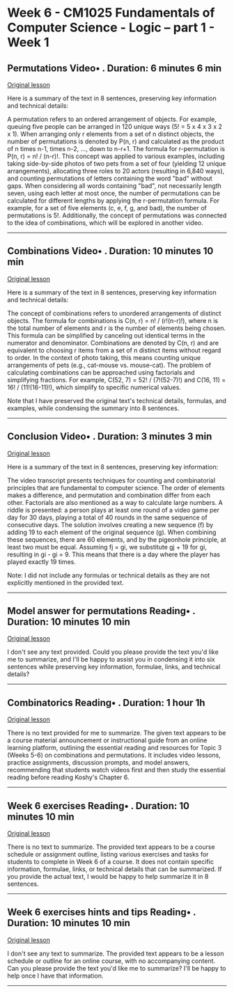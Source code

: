 # Week 6 - CM1025 Fundamentals of Computer Science - Logic – part 1 - Week 1

## Permutations Video• . Duration: 6 minutes 6 min

[Original lesson](https://www.coursera.org/learn/uol-fundamentals-of-computer-science/lecture/M1Qlb/permutations)

Here is a summary of the text in 8 sentences, preserving key information and technical details:

A permutation refers to an ordered arrangement of objects. For example, queuing five people can be arranged in 120 unique ways (5! = 5 x 4 x 3 x 2 x 1). When arranging only r elements from a set of n distinct objects, the number of permutations is denoted by P(n, r) and calculated as the product of n times n-1, times n-2, ..., down to n-r+1. The formula for r-permutation is P(n, r) = n! / (n-r)!. This concept was applied to various examples, including taking side-by-side photos of two pets from a set of four (yielding 12 unique arrangements), allocating three roles to 20 actors (resulting in 6,840 ways), and counting permutations of letters containing the word "bad" without gaps. When considering all words containing "bad", not necessarily length seven, using each letter at most once, the number of permutations can be calculated for different lengths by applying the r-permutation formula. For example, for a set of five elements (c, e, f, g, and bad), the number of permutations is 5!. Additionally, the concept of permutations was connected to the idea of combinations, which will be explored in another video.

---

## Combinations Video• . Duration: 10 minutes 10 min

[Original lesson](https://www.coursera.org/learn/uol-fundamentals-of-computer-science/lecture/K7G9i/combinations)

Here is a summary of the text in 8 sentences, preserving key information and technical details:

The concept of combinations refers to unordered arrangements of distinct objects. The formula for combinations is C(n, r) = n! / (r!(n-r)!), where n is the total number of elements and r is the number of elements being chosen. This formula can be simplified by canceling out identical terms in the numerator and denominator. Combinations are denoted by C(n, r) and are equivalent to choosing r items from a set of n distinct items without regard to order. In the context of photo taking, this means counting unique arrangements of pets (e.g., cat-mouse vs. mouse-cat). The problem of calculating combinations can be approached using factorials and simplifying fractions. For example, C(52, 7) = 52! / (7!(52-7)!) and C(16, 11) = 16! / (11!(16-11)!), which simplify to specific numerical values.

Note that I have preserved the original text's technical details, formulas, and examples, while condensing the summary into 8 sentences.

---

## Conclusion Video• . Duration: 3 minutes 3 min

[Original lesson](https://www.coursera.org/learn/uol-fundamentals-of-computer-science/lecture/9EuHK/conclusion)

Here is a summary of the text in 8 sentences, preserving key information:

The video transcript presents techniques for counting and combinatorial principles that are fundamental to computer science. The order of elements makes a difference, and permutation and combination differ from each other. Factorials are also mentioned as a way to calculate large numbers. A riddle is presented: a person plays at least one round of a video game per day for 30 days, playing a total of 40 rounds in the same sequence of consecutive days. The solution involves creating a new sequence (f) by adding 19 to each element of the original sequence (g). When combining these sequences, there are 60 elements, and by the pigeonhole principle, at least two must be equal. Assuming fj = gi, we substitute gj + 19 for gi, resulting in gi - gi = 9. This means that there is a day where the player has played exactly 19 times.

Note: I did not include any formulas or technical details as they are not explicitly mentioned in the provided text.

---

## Model answer for permutations Reading• . Duration: 10 minutes 10 min

[Original lesson](https://www.coursera.org/learn/uol-fundamentals-of-computer-science/supplement/rl5pO/model-answer-for-permutations)

I don't see any text provided. Could you please provide the text you'd like me to summarize, and I'll be happy to assist you in condensing it into six sentences while preserving key information, formulae, links, and technical details?

---

## Combinatorics Reading• . Duration: 1 hour 1h

[Original lesson](https://www.coursera.org/learn/uol-fundamentals-of-computer-science/supplement/PHAYM/combinatorics)

There is no text provided for me to summarize. The given text appears to be a course material announcement or instructional guide from an online learning platform, outlining the essential reading and resources for Topic 3 (Weeks 5-6) on combinations and permutations. It includes video lessons, practice assignments, discussion prompts, and model answers, recommending that students watch videos first and then study the essential reading before reading Koshy's Chapter 6.

---

## Week 6 exercises Reading• . Duration: 10 minutes 10 min

[Original lesson](https://www.coursera.org/learn/uol-fundamentals-of-computer-science/supplement/3kCId/week-6-exercises)

There is no text to summarize. The provided text appears to be a course schedule or assignment outline, listing various exercises and tasks for students to complete in Week 6 of a course. It does not contain specific information, formulae, links, or technical details that can be summarized. If you provide the actual text, I would be happy to help summarize it in 8 sentences.

---

## Week 6 exercises hints and tips Reading• . Duration: 10 minutes 10 min

[Original lesson](https://www.coursera.org/learn/uol-fundamentals-of-computer-science/supplement/78oRF/week-6-exercises-hints-and-tips)

I don't see any text to summarize. The provided text appears to be a lesson schedule or outline for an online course, with no accompanying content. Can you please provide the text you'd like me to summarize? I'll be happy to help once I have that information.

---

